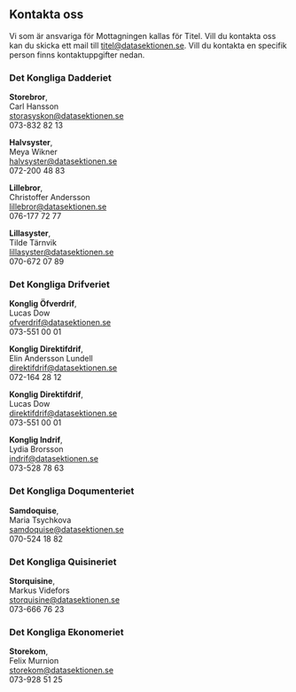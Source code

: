 ## Kontakta oss 

Vi som är ansvariga för Mottagningen kallas för Titel. Vill du kontakta oss kan du skicka ett mail till [titel@datasektionen.se](mailto:titel@datasektionen.se). Vill du kontakta en specifik person finns kontaktuppgifter nedan.

### Det Kongliga Dadderiet 
**Storebror**, <br />
Carl Hansson<br />
[storasyskon@datasektionen.se](mailto:storasyskon@datasektionen.se)<br />
073-832 82 13

**Halvsyster**, <br />
Meya Wikner<br />
[halvsyster@datasektionen.se](mailto:halvsyster@datasektionen.se)<br />
072-200 48 83

**Lillebror**, <br />
Christoffer Andersson<br />
[lillebror@datasektionen.se](mailto:lillebror@datasektionen.se)<br /> 
076-177 72 77

**Lillasyster**, <br />
Tilde Tärnvik <br />
[lillasyster@datasektionen.se](mailto:lillasyster@datasektionen.se)<br /> 
070-672 07 89

### Det Kongliga Drifveriet
**Konglig Öfverdrif**, <br />
Lucas Dow<br />
[ofverdrif@datasektionen.se](mailto:ofverdrif@datasektionen.se)<br />
073-551 00 01

**Konglig Direktifdrif**, <br />
Elin Andersson Lundell<br />
[direktifdrif@datasektionen.se](mailto:direktifdrif@datasektionen.se)<br />
072-164 28 12

**Konglig Direktifdrif**, <br />
Lucas Dow<br />
[direktifdrif@datasektionen.se](mailto:direktifdrif@datasektionen.se)<br />
073-551 00 01

**Konglig Indrif**, <br />
Lydia Brorsson<br />
[indrif@datasektionen.se](mailto:indrif@datasektionen.se)<br />
073-528 78 63

### Det Kongliga Doqumenteriet
**Samdoquise**, <br />
Maria Tsychkova<br />
[samdoquise@datasektionen.se](mailto:samdoquise@datasektionen.se)<br />
070-524 18 82

### Det Kongliga Quisineriet
**Storquisine**, <br />
Markus Videfors<br />
[storquisine@datasektionen.se](mailto:storquisine@datasektionen.se)<br />
073-666 76 23

### Det Kongliga Ekonomeriet
**Storekom**, <br />
Felix Murnion<br />
[storekom@datasektionen.se](mailto:storekom@datasektionen.se)<br />
073-928 51 25
